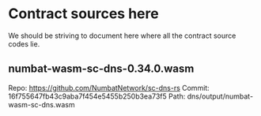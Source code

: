 # Contract sources here

We should be striving to document here where all the contract source codes lie.

## numbat-wasm-sc-dns-0.34.0.wasm

Repo: https://github.com/NumbatNetwork/sc-dns-rs
Commit: 16f755647fb43c9aba7f454e5455b250b3ea73f5
Path: dns/output/numbat-wasm-sc-dns.wasm
